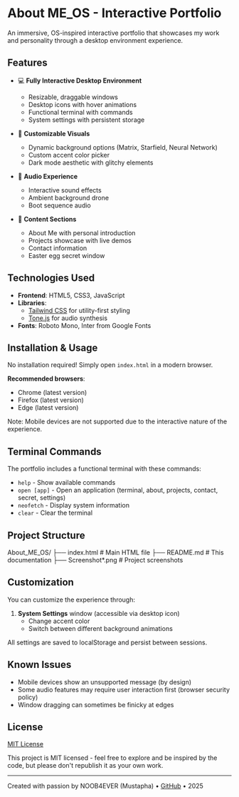 # About ME_OS - Interactive Portfolio


An immersive, OS-inspired interactive portfolio that showcases my work and personality through a desktop environment experience.

## Features

- 💻 **Fully Interactive Desktop Environment**
  - Resizable, draggable windows
  - Desktop icons with hover animations
  - Functional terminal with commands
  - System settings with persistent storage

- 🎨 **Customizable Visuals**
  - Dynamic background options (Matrix, Starfield, Neural Network)
  - Custom accent color picker
  - Dark mode aesthetic with glitchy elements

- 🎵 **Audio Experience**
  - Interactive sound effects
  - Ambient background drone
  - Boot sequence audio

- 📂 **Content Sections**
  - About Me with personal introduction
  - Projects showcase with live demos
  - Contact information
  - Easter egg secret window

## Technologies Used

- **Frontend**: HTML5, CSS3, JavaScript
- **Libraries**: 
  - [Tailwind CSS](https://tailwindcss.com/) for utility-first styling
  - [Tone.js](https://tonejs.github.io/) for audio synthesis
- **Fonts**: Roboto Mono, Inter from Google Fonts

## Installation & Usage

No installation required! Simply open `index.html` in a modern browser.

**Recommended browsers**:
- Chrome (latest version)
- Firefox (latest version)
- Edge (latest version)

Note: Mobile devices are not supported due to the interactive nature of the experience.

## Terminal Commands

The portfolio includes a functional terminal with these commands:

- `help` - Show available commands
- `open [app]` - Open an application (terminal, about, projects, contact, secret, settings)
- `neofetch` - Display system information
- `clear` - Clear the terminal

## Project Structure

About_ME_OS/
├── index.html # Main HTML file
├── README.md # This documentation
├── Screenshot*.png # Project screenshots


## Customization

You can customize the experience through:
1. **System Settings** window (accessible via desktop icon)
   - Change accent color
   - Switch between different background animations

All settings are saved to localStorage and persist between sessions.

## Known Issues

- Mobile devices show an unsupported message (by design)
- Some audio features may require user interaction first (browser security policy)
- Window dragging can sometimes be finicky at edges

## License


[MIT License](LICENSE)

This project is MIT licensed - feel free to explore and be inspired by the code, but please don't republish it as your own work.

---

Created with passion by NOOB4EVER (Mustapha) • [GitHub](https://github.com/NOOB4EVER69) • 2025

